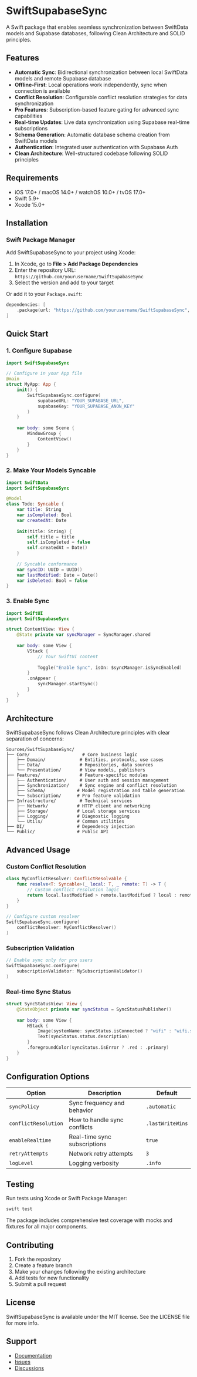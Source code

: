 # SwiftSupabaseSync

A Swift package that enables seamless synchronization between SwiftData models and Supabase databases, following Clean Architecture and SOLID principles.

## Features

- **Automatic Sync**: Bidirectional synchronization between local SwiftData models and remote Supabase database
- **Offline-First**: Local operations work independently, sync when connection is available
- **Conflict Resolution**: Configurable conflict resolution strategies for data synchronization
- **Pro Features**: Subscription-based feature gating for advanced sync capabilities
- **Real-time Updates**: Live data synchronization using Supabase real-time subscriptions
- **Schema Generation**: Automatic database schema creation from SwiftData models
- **Authentication**: Integrated user authentication with Supabase Auth
- **Clean Architecture**: Well-structured codebase following SOLID principles

## Requirements

- iOS 17.0+ / macOS 14.0+ / watchOS 10.0+ / tvOS 17.0+
- Swift 5.9+
- Xcode 15.0+

## Installation

### Swift Package Manager

Add SwiftSupabaseSync to your project using Xcode:

1. In Xcode, go to **File > Add Package Dependencies**
2. Enter the repository URL: `https://github.com/yourusername/SwiftSupabaseSync`
3. Select the version and add to your target

Or add it to your `Package.swift`:

```swift
dependencies: [
    .package(url: "https://github.com/yourusername/SwiftSupabaseSync", from: "1.0.0")
]
```

## Quick Start

### 1. Configure Supabase

```swift
import SwiftSupabaseSync

// Configure in your App file
@main
struct MyApp: App {
    init() {
        SwiftSupabaseSync.configure(
            supabaseURL: "YOUR_SUPABASE_URL",
            supabaseKey: "YOUR_SUPABASE_ANON_KEY"
        )
    }
    
    var body: some Scene {
        WindowGroup {
            ContentView()
        }
    }
}
```

### 2. Make Your Models Syncable

```swift
import SwiftData
import SwiftSupabaseSync

@Model
class Todo: Syncable {
    var title: String
    var isCompleted: Bool
    var createdAt: Date
    
    init(title: String) {
        self.title = title
        self.isCompleted = false
        self.createdAt = Date()
    }
    
    // Syncable conformance
    var syncID: UUID = UUID()
    var lastModified: Date = Date()
    var isDeleted: Bool = false
}
```

### 3. Enable Sync

```swift
import SwiftUI
import SwiftSupabaseSync

struct ContentView: View {
    @State private var syncManager = SyncManager.shared
    
    var body: some View {
        VStack {
            // Your SwiftUI content
            
            Toggle("Enable Sync", isOn: $syncManager.isSyncEnabled)
        }
        .onAppear {
            syncManager.startSync()
        }
    }
}
```

## Architecture

SwiftSupabaseSync follows Clean Architecture principles with clear separation of concerns:

```
Sources/SwiftSupabaseSync/
├── Core/                    # Core business logic
│   ├── Domain/             # Entities, protocols, use cases
│   ├── Data/               # Repositories, data sources
│   └── Presentation/       # View models, publishers
├── Features/               # Feature-specific modules
│   ├── Authentication/     # User auth and session management
│   ├── Synchronization/    # Sync engine and conflict resolution
│   ├── Schema/            # Model registration and table generation
│   └── Subscription/      # Pro feature validation
├── Infrastructure/         # Technical services
│   ├── Network/           # HTTP client and networking
│   ├── Storage/           # Local storage services
│   ├── Logging/           # Diagnostic logging
│   └── Utils/             # Common utilities
├── DI/                    # Dependency injection
└── Public/                # Public API
```

## Advanced Usage

### Custom Conflict Resolution

```swift
class MyConflictResolver: ConflictResolvable {
    func resolve<T: Syncable>(_ local: T, _ remote: T) -> T {
        // Custom conflict resolution logic
        return local.lastModified > remote.lastModified ? local : remote
    }
}

// Configure custom resolver
SwiftSupabaseSync.configure(
    conflictResolver: MyConflictResolver()
)
```

### Subscription Validation

```swift
// Enable sync only for pro users
SwiftSupabaseSync.configure(
    subscriptionValidator: MySubscriptionValidator()
)
```

### Real-time Sync Status

```swift
struct SyncStatusView: View {
    @StateObject private var syncStatus = SyncStatusPublisher()
    
    var body: some View {
        HStack {
            Image(systemName: syncStatus.isConnected ? "wifi" : "wifi.slash")
            Text(syncStatus.status.description)
        }
        .foregroundColor(syncStatus.isError ? .red : .primary)
    }
}
```

## Configuration Options

| Option | Description | Default |
|--------|-------------|---------|
| `syncPolicy` | Sync frequency and behavior | `.automatic` |
| `conflictResolution` | How to handle sync conflicts | `.lastWriteWins` |
| `enableRealtime` | Real-time sync subscriptions | `true` |
| `retryAttempts` | Network retry attempts | `3` |
| `logLevel` | Logging verbosity | `.info` |

## Testing

Run tests using Xcode or Swift Package Manager:

```bash
swift test
```

The package includes comprehensive test coverage with mocks and fixtures for all major components.

## Contributing

1. Fork the repository
2. Create a feature branch
3. Make your changes following the existing architecture
4. Add tests for new functionality
5. Submit a pull request

## License

SwiftSupabaseSync is available under the MIT license. See the LICENSE file for more info.

## Support

- [Documentation](https://github.com/yourusername/SwiftSupabaseSync/wiki)
- [Issues](https://github.com/yourusername/SwiftSupabaseSync/issues)
- [Discussions](https://github.com/yourusername/SwiftSupabaseSync/discussions)